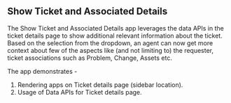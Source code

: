 ## Show Ticket and Associated Details

  The  Show Ticket and Associated Details app leverages the data APIs in the ticket details page to show additional relevant information about the ticket. Based on the selection from the dropdown, an agent can now get more context about few of the aspects like (and not limiting to) the requester, ticket associations such as Problem, Change, Assets etc.

  The app demonstrates - 

  1. Rendering apps on Ticket details page (sidebar location).
  2. Usage of Data APIs for Ticket details page.
